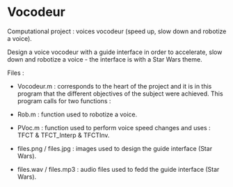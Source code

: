 # Vocodeur
Computational project : voices vocodeur (speed up, slow down and robotize a voice).

Design a voice vocodeur with a guide interface in order to accelerate, slow down and robotize a voice - the interface is with a Star Wars theme.

Files : 

-  Vocodeur.m : corresponds to the heart of the project and it is in this program that the different objectives of the subject were achieved. This program calls for two functions :

- Rob.m : function used to robotize a voice.

- PVoc.m : function used to perform voice speed changes and uses : TFCT & TFCT_Interp & TFCTInv.

- files.png / files.jpg : images used to design the guide interface (Star Wars).

- files.wav / files.mp3 : audio files used to fedd the guide interface (Star Wars).
